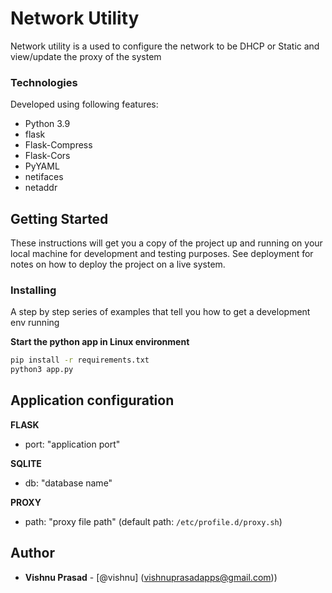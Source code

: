 Network Utility
=========

Network utility is a used to configure the network to be DHCP or Static and view/update the proxy of the system

### Technologies

Developed using following features:

- Python 3.9
- flask
- Flask-Compress
- Flask-Cors
- PyYAML
- netifaces
- netaddr

## Getting Started

These instructions will get you a copy of the project up and running on your local machine for development and testing
purposes. See deployment for notes on how to deploy the project on a live system.

### Installing

A step by step series of examples that tell you how to get a development env running

**Start the python app in Linux environment**

```bash
pip install -r requirements.txt
python3 app.py
```

## Application configuration

**FLASK**
  - port: "application port"

**SQLITE**
  - db: "database name"

**PROXY**
  - path: "proxy file path" (default path: ```/etc/profile.d/proxy.sh```)
## Author

* **Vishnu Prasad** - [@vishnu] (vishnuprasadapps@gmail.com))


